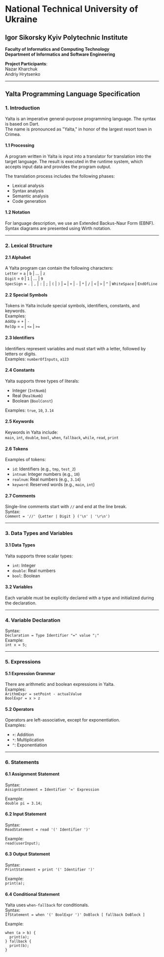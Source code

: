 ﻿# National Technical University of Ukraine
## Igor Sikorsky Kyiv Polytechnic Institute
**Faculty of Informatics and Computing Technology**  
**Department of Informatics and Software Engineering**

**Project Participants**:  
Nazar Kharchuk  
Andriy Hrytsenko



---

## Yalta Programming Language Specification

### 1. Introduction

Yalta is an imperative general-purpose programming language. The syntax is based on Dart.  
The name is pronounced as "Yalta," in honor of the largest resort town in Crimea.

#### 1.1 Processing

A program written in Yalta is input into a translator for translation into the target language. The result is executed in the runtime system, which accepts input data and provides the program output.

The translation process includes the following phases:
- Lexical analysis
- Syntax analysis
- Semantic analysis
- Code generation

#### 1.2 Notation

For language description, we use an Extended Backus-Naur Form (EBNF). Syntax diagrams are presented using Wirth notation.

---

### 2. Lexical Structure

#### 2.1 Alphabet

A Yalta program can contain the following characters:  
`Letter` = `a` | `b` | ... | `z`  
`Digit` = `0` | `1` | ... | `9`  
`SpecSign` = `.` | `,` | `:` | `;` | `(` | `)` | `=` | `+` | `-` | `*` | `/` | `<` | `>` | `^` | `WhiteSpace` | `EndOfLine`

#### 2.2 Special Symbols

Tokens in Yalta include special symbols, identifiers, constants, and keywords.  
Examples:  
`AddOp` = `+` | `-`  
`RelOp` = `=` | `<=` | `>=`

#### 2.3 Identifiers

Identifiers represent variables and must start with a letter, followed by letters or digits.  
Examples: `numberOfInputs`, `a123`

#### 2.4 Constants

Yalta supports three types of literals:
- Integer (`IntNumb`)
- Real (`RealNumb`)
- Boolean (`BoolConst`)

Examples: `true`, `10`, `3.14`

#### 2.5 Keywords

Keywords in Yalta include:  
`main`, `int`, `double`, `bool`, `when`, `fallback`, `while`, `read`, `print`

#### 2.6 Tokens

Examples of tokens:
- `id`: Identifiers (e.g., `tmp`, `test_2`)
- `intnum`: Integer numbers (e.g., `10`)
- `realnum`: Real numbers (e.g., `3.14`)
- `keyword`: Reserved words (e.g., `main`, `int`)

#### 2.7 Comments

Single-line comments start with `//` and end at the line break.  
Syntax:  
`Comment = '//' {Letter | Digit } ('\n' | '\r\n')`

---

### 3. Data Types and Variables

#### 3.1 Data Types

Yalta supports three scalar types:
- `int`: Integer
- `double`: Real numbers
- `bool`: Boolean

#### 3.2 Variables

Each variable must be explicitly declared with a type and initialized during the declaration.

---

### 4. Variable Declaration

Syntax:  
`Declaration = Type Identifier "=" value ";"`  
Example:  
`int x = 5;`

---

### 5. Expressions

#### 5.1 Expression Grammar

There are arithmetic and boolean expressions in Yalta.  
Examples:  
`ArithmExpr = setPoint - actualValue`  
`BoolExpr = x > z`

#### 5.2 Operators

Operators are left-associative, except for exponentiation.  
Examples:
- `+`: Addition
- `*`: Multiplication
- `^`: Exponentiation

---

### 6. Statements

#### 6.1 Assignment Statement

Syntax:  
`AssignStatement = Identifier '=' Expression`

Example:  
`double pi = 3.14;`

#### 6.2 Input Statement

Syntax:  
`ReadStatement = read '(' Identifier ')'`

Example:  
`read(userInput);`

#### 6.3 Output Statement

Syntax:  
`PrintStatement = print '(' Identifier ')'`

Example:  
`print(a);`

#### 6.4 Conditional Statement

Yalta uses `when-fallback` for conditionals.  
Syntax:  
`IfStatement = when '(' BoolExpr ')' DoBlock [ fallback DoBlock ]`

Example:
```yalta
when (a > b) {
  print(a);
} fallback {
  print(b);
}
